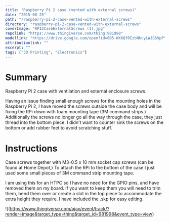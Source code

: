 ```yaml
---
title: "Raspberry Pi 2 case (vented with external screws)"
date: "2015-08-25"
path: "/raspberry-pi-2-case-vented-with-external-screws"
directory: "raspberry-pi-2-case-vented-with-external-screws"
coverImage: "RPI2CaseExternalScrews (1).jpg"
repolink: "https://www.thingiverse.com/thing:981998"
modellink: "https://drive.google.com/open?id=0B5-KKKQf0IzbNkcyLWJGSVpPY1E"
attributionlink: ""
excerpt: ""
tags: ["3D Printing", "Electronics"]
---
```


# Summary

Raspberry Pi 2 case with ventilation and external enclosure screws.

Having an issue finding small enough screws for the mounting holes in the Raspberry Pi 2, I have moved the screws outside the case body and will be fixing the RPi down with foam mounting tape (3M command strips.) Additionally the screws no longer go all the way through the case, they just thread into the bottom piece. I didn't want to counter sink the screws on the bottom or add rubber feet to avoid scratching stuff.

# Instructions

Case screws together with M3-0.5 x 10 mm socket cap screws (can be found at Home Depot,) To attach the RPi to the bottom of the case I just used some small pieces of 3M command strip mounting tape.

I am using this for an HTPC so I have no need for the GPIO pins, and have removed them on my board. If you want to keep them you will need to trim them, bend them over or create a slot in the top piece to accommodate the extra height they require. I have included the .skp for easy editing.

![(https://www.thingiverse.com/ajax/event/track/?render=image&target_type=thing&target_id=981998&event_type=view)
